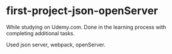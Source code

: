 # first-project-json-openServer
While studying on Udemy.com. Done in the learning process with completing additional tasks.

Used json server, webpack, openServer.
